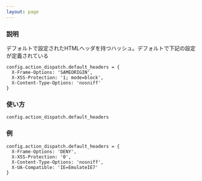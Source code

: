 ```yaml
---
layout: page
---
```

### 説明
デフォルトで設定されたHTMLヘッダを持つハッシュ。デフォルトで下記の設定が定義されている

    config.action_dispatch.default_headers = {
      X-Frame-Options: 'SAMEORIGIN',
      X-XSS-Protection: '1; mode=block',
      X-Content-Type-Options: 'nosniff'
    }

### 使い方
    config.action_dispatch.default_headers

### 例
    config.action_dispatch.default_headers = {
      X-Frame-Options: 'DENY',
      X-XSS-Protection: '0',
      X-Content-Type-Options: 'nosniff',
      X-UA-Compatible: 'IE=EmulateIE7'
    }